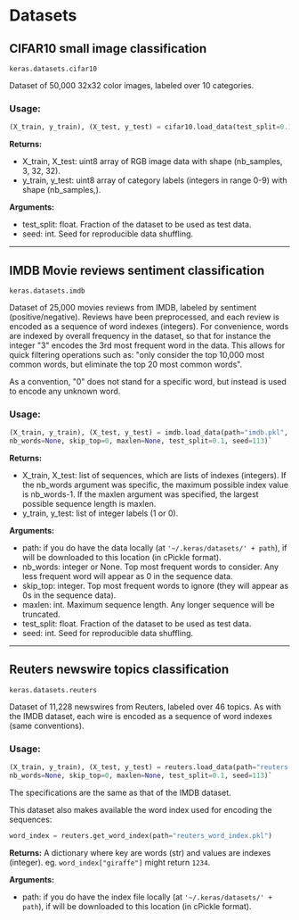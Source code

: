 # Datasets

## CIFAR10 small image classification

`keras.datasets.cifar10`

Dataset of 50,000 32x32 color images, labeled over 10 categories.

### Usage:

```python
(X_train, y_train), (X_test, y_test) = cifar10.load_data(test_split=0.1, seed=113)
```

__Returns:__

- X_train, X_test: uint8 array of RGB image data with shape (nb_samples, 3, 32, 32).
- y_train, y_test: uint8 array of category labels (integers in range 0-9) with shape (nb_samples,).

__Arguments:__

- test_split: float. Fraction of the dataset to be used as test data.
- seed: int. Seed for reproducible data shuffling.

---

## IMDB Movie reviews sentiment classification

`keras.datasets.imdb`

Dataset of 25,000 movies reviews from IMDB, labeled by sentiment (positive/negative). Reviews have been preprocessed, and each review is encoded as a sequence of word indexes (integers). For convenience, words are indexed by overall frequency in the dataset, so that for instance the integer "3" encodes the 3rd most frequent word in the data. This allows for quick filtering operations such as: "only consider the top 10,000 most common words, but eliminate the top 20 most common words".

As a convention, "0" does not stand for a specific word, but instead is used to encode any unknown word.

### Usage:

```python
(X_train, y_train), (X_test, y_test) = imdb.load_data(path="imdb.pkl", \
nb_words=None, skip_top=0, maxlen=None, test_split=0.1, seed=113)`
```
__Returns:__

- X_train, X_test: list of sequences, which are lists of indexes (integers). If the nb_words argument was specific, the maximum possible index value is nb_words-1. If the maxlen argument was specified, the largest possible sequence length is maxlen.
- y_train, y_test: list of integer labels (1 or 0). 

__Arguments:__

- path: if you do have the data locally (at `'~/.keras/datasets/' + path`), if will be downloaded to this location (in cPickle format).
- nb_words: integer or None. Top most frequent words to consider. Any less frequent word will appear as 0 in the sequence data.
- skip_top: integer. Top most frequent words to ignore (they will appear as 0s in the sequence data).
- maxlen: int. Maximum sequence length. Any longer sequence will be truncated.
- test_split: float. Fraction of the dataset to be used as test data.
- seed: int. Seed for reproducible data shuffling.

---

## Reuters newswire topics classification

`keras.datasets.reuters`

Dataset of 11,228 newswires from Reuters, labeled over 46 topics. As with the IMDB dataset, each wire is encoded as a sequence of word indexes (same conventions).

### Usage:

```python
(X_train, y_train), (X_test, y_test) = reuters.load_data(path="reuters.pkl", \
nb_words=None, skip_top=0, maxlen=None, test_split=0.1, seed=113)`
```

The specifications are the same as that of the IMDB dataset.

This dataset also makes available the word index used for encoding the sequences:

```python
word_index = reuters.get_word_index(path="reuters_word_index.pkl")
```

__Returns:__ A dictionary where key are words (str) and values are indexes (integer). eg. `word_index["giraffe"]` might return `1234`. 

__Arguments:__

- path: if you do have the index file locally (at `'~/.keras/datasets/' + path`), if will be downloaded to this location (in cPickle format).
